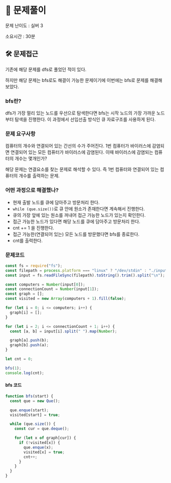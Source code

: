 # 📝 문제풀이

문제 난이도 : 실버 3

소요시간 : 30분

## 🛠️ 문제접근

기존에 해당 문제를 dfs로 풀었던 적이 있다.

하지만 해당 문제는 bfs로도 해결이 가능한 문제이기에 이번에는 bfs로 문제를 해결해 보았다.

### bfs란?

dfs가 가장 멀리 있는 노드를 우선으로 탐색한다면 bfs는 시작 노드의 가장 가까운 노드부터 탐색을 진행한다.
이 과정에서 선입선출 방식인 큐 자료구조를 사용하게 된다.

### 문제 요구사항

컴퓨터의 개수와 연결되어 있는 간선의 수가 주어진다. 1번 컴퓨터가 바이러스에 감염되면 연결되어 있는 모든 컴퓨터가 바이러스에 감염된다. 이때 바이러스에 감염되는 컴퓨터의 개수는 몇개인가?

해당 문제는 연결요소를 찾는 문제로 해석할 수 있다. 즉 1번 컴퓨터와 연결되어 있는 컴퓨터의 개수를 출력하는 문제.

### 어떤 과정으로 해결했나?

- 현재 출발 노드를 큐에 담아주고 방문처리 한다.
- `while (que.size())`로 큐 안에 원소가 존재한다면 계속해서 진행한다.
- 큐의 가장 앞에 있는 원소를 꺼내어 접근 가능한 노드가 있는지 확인한다.
- 접근 가능한 노드가 있다면 해당 노드를 큐에 담아주고 방문처리 한다.
- cnt += 1 을 진행한다.
- 접근 가능한(연결되어 있는) 모든 노드를 방문했다면 bfs를 종료한다.
- cnt를 출력한다.

### 문제코드

```js
const fs = require("fs");
const filepath = process.platform === "linux" ? "/dev/stdin" : "./input.txt";
const input = fs.readFileSync(filepath).toString().trim().split("\n");

const computers = Number(input[0]);
const connectionCount = Number(input[1]);
const graph = [];
const visited = new Array(computers + 1).fill(false);

for (let i = 0; i <= computers; i++) {
  graph[i] = [];
}

for (let i = 2; i <= connectionCount + 1; i++) {
  const [a, b] = input[i].split(" ").map(Number);

  graph[a].push(b);
  graph[b].push(a);
}

let cnt = 0;

bfs(1);
console.log(cnt);
```

#### bfs 코드

```js
function bfs(start) {
  const que = new Que();

  que.enque(start);
  visited[start] = true;

  while (que.size()) {
    const cur = que.deque();

    for (let x of graph[cur]) {
      if (!visited[x]) {
        que.enque(x);
        visited[x] = true;
        cnt++;
      }
    }
  }
}
```
